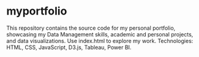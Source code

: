 # myportfolio
This repository contains the source code for my personal portfolio, showcasing my Data Management skills, academic and personal projects, and data visualizations. Use index.html to explore my work. Technologies: HTML, CSS, JavaScript, D3.js, Tableau, Power BI.
